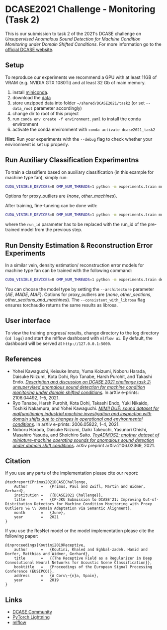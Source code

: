 # DCASE2021 Challenge - Monitoring (Task 2)

This is our submission to task 2 of the 2021's DCASE challenge on *Unsupervised Anomalous Sound Detection for Machine Condition Monitoring under Domain Shifted Conditions*.
For more information go to the [official DCASE website](http://dcase.community/challenge2021/task-unsupervised-detection-of-anomalous-sounds).


## Setup

To reproduce our experiments we recommend a GPU with at least 11GB of VRAM (e.g. NVIDIA GTX 1080Ti) and at least 32 Gb of main memory.


1. install [miniconda](https://docs.conda.io/en/latest/miniconda.html).
2. download the [data](http://dcase.community/challenge2021/task-unsupervised-detection-of-anomalous-sounds#download)
3. store unzipped data into folder `~/shared/DCASE2021/task2` (or set `--data_root` parameter accordingly)
4. change dir to root of this project
5. run `conda env create -f environment.yaml` to install the conda environment
6. activate the conda environment with `conda activate dcase2021_task2`

**Hint:** Run your experiments with the `--debug` flag to check whether your environment is set up properly. 

## Run Auxiliary Classification Experimentns

To train a classifiers based on auxiliary classification (in this example for machine type fan), simply run:

```bash
CUDA_VISIBLE_DEVICES=0 OMP_NUM_THREADS=1 python -m experiments.train multi_section --version auxiliary_classification --proxy_outliers other_machines --proxy_outlier_lambda 0.5 --machine_type fan
```
Options for proxy_outliers are {*none*, *other_machines*}. 

After training, fine-tuneing can be done with:

```bash
CUDA_VISIBLE_DEVICES=0 OMP_NUM_THREADS=1 python -m experiments.train multi_section --version fine_tune --run_id 97fcd5a6e7d24a8c83f77e286384f5aa --da_task ccsa --da_lambda 1.0 --margin 0.5 --learning_rate 1e-5 --rampdown_length 0 --rampdown_start 3 --max_epochs 3 --proxy_outliers other_machines --machine_type fan
```

where the `run_id` parameter has to be replaced with the run_id of the pre-trained model from the previous step.


## Run Density Estimation & Reconstruction Error Experiments

In a similar vein, density estimation/ reconstruction error models for machine type fan can be trained with the following command:

```bash
CUDA_VISIBLE_DEVICES=0 OMP_NUM_THREADS=1 python -m experiments.train density --version made --architecture made --n_gaussians 1 --proxy_outliers other_sections --proxy_outlier_lambda 1.0 --margin 0.5 --consistent_with_librosa --machine_type fan
```
You can choose the model type by setting the `--architecture` parameter {*AE*, *MADE*, *MAF*}.
Options for proxy_outliers are {*none*, *other_sections*, *other_sections_and_machines*}. 
The `--consistent_with_librosa` flag ensures torchaudio returns the same results as librosa.

## User interface

To view the training progress/ results, change directory to the log directory (`cd logs`) and start the mlflow dashboard with `mlflow ui`.
By default, the dashboard will be served at `http://127.0.0.1:5000`.


## References

- Yohei Kawaguchi, Keisuke Imoto, Yuma Koizumi, Noboru Harada, Daisuke Niizumi, Kota Dohi, Ryo Tanabe, Harsh Purohit, and Takashi Endo. [*Description and discussion on DCASE 2021 challenge task 2: unsupervised anomalous sound detection for machine condition monitoring under domain shifted conditions*](https://arxiv.org/pdf/2106.04492.pdf). In arXiv e-prints: 2106.04492, 1–5, 2021. 
- Ryo Tanabe, Harsh Purohit, Kota Dohi, Takashi Endo, Yuki Nikaido, Toshiki Nakamura, and Yohei Kawaguchi. [*MIMII DUE: sound dataset for malfunctioning industrial machine investigation and inspection with domain shifts due to changes in operational and environmental conditions*](https://arxiv.org/pdf/2105.02702.pdf). In arXiv e-prints: 2006.05822, 1–4, 2021.
- Noboru Harada, Daisuke Niizumi, Daiki Takeuchi, Yasunori Ohishi, Masahiro Yasuda, and Shoichiro Saito. [*ToyADMOS2: another dataset of miniature-machine operating sounds for anomalous sound detection under domain shift conditions*](https://arxiv.org/pdf/2106.02369.pdf). arXiv preprint arXiv:2106.02369, 2021.

## Citation
If you use any parts of the implementation please cite our report:
```
@techreport{Primus2021DCASEChallenge,
    Author      =   {Primus, Paul and Zwifl, Martin and Widmer, Gerhard},
    institution =   {{DCASE2021 Challenge}},
    title       =   {CP-JKU Submission to DCASE'21: Improving Out-of-Distribution Detectors for Machine Condition Monitoring with Proxy Outliers \& \\ Domain Adaptation via Semantic Alignment},
    month       =   {June},
    year        =   2021
}
```

If you use the ResNet model or the model implementation please cite the following paper:
```
@inproceedings{Koutini2019Receptive,
    author      =   {Koutini, Khaled and Eghbal-zadeh, Hamid and Dorfer, Matthias and Widmer, Gerhard},
    title       =   {{The Receptive Field as a Regularizer in Deep Convolutional Neural Networks for Acoustic Scene Classification}},
    booktitle   =   {Proceedings of the European Signal Processing Conference (EUSIPCO)},
    address     =   {A Coru\~{n}a, Spain},
    year        =   2019
}
```

## Links
- [DCASE Community](http://dcase.community/)
- [PyTorch Lightning](https://github.com/PyTorchLightning/pytorch-lightning)
- [mlflow](https://mlflow.org/)